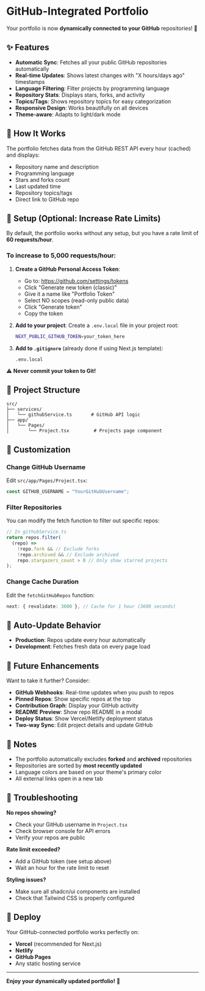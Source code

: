 # GitHub-Integrated Portfolio

Your portfolio is now **dynamically connected to your GitHub** repositories! 🎉

## ✨ Features

- **Automatic Sync**: Fetches all your public GitHub repositories automatically
- **Real-time Updates**: Shows latest changes with "X hours/days ago" timestamps
- **Language Filtering**: Filter projects by programming language
- **Repository Stats**: Displays stars, forks, and activity
- **Topics/Tags**: Shows repository topics for easy categorization
- **Responsive Design**: Works beautifully on all devices
- **Theme-aware**: Adapts to light/dark mode

## 🚀 How It Works

The portfolio fetches data from the GitHub REST API every hour (cached) and displays:

- Repository name and description
- Programming language
- Stars and forks count
- Last updated time
- Repository topics/tags
- Direct link to GitHub repo

## 🔧 Setup (Optional: Increase Rate Limits)

By default, the portfolio works without any setup, but you have a rate limit of **60 requests/hour**.

### To increase to 5,000 requests/hour:

1. **Create a GitHub Personal Access Token**:

   - Go to: https://github.com/settings/tokens
   - Click "Generate new token (classic)"
   - Give it a name like "Portfolio Token"
   - Select NO scopes (read-only public data)
   - Click "Generate token"
   - Copy the token

2. **Add to your project**:
   Create a `.env.local` file in your project root:

   ```bash
   NEXT_PUBLIC_GITHUB_TOKEN=your_token_here
   ```

3. **Add to `.gitignore`** (already done if using Next.js template):
   ```
   .env.local
   ```

⚠️ **Never commit your token to Git!**

## 📁 Project Structure

```
src/
├── services/
│   └── githubService.ts       # GitHub API logic
├── app/
│   └── Pages/
│       └── Project.tsx         # Projects page component
```

## 🎨 Customization

### Change GitHub Username

Edit `src/app/Pages/Project.tsx`:

```typescript
const GITHUB_USERNAME = "YourGitHubUsername";
```

### Filter Repositories

You can modify the fetch function to filter out specific repos:

```typescript
// In githubService.ts
return repos.filter(
  (repo) =>
    !repo.fork && // Exclude forks
    !repo.archived && // Exclude archived
    repo.stargazers_count > 0 // Only show starred projects
);
```

### Change Cache Duration

Edit the `fetchGitHubRepos` function:

```typescript
next: { revalidate: 3600 }, // Cache for 1 hour (3600 seconds)
```

## 🔄 Auto-Update Behavior

- **Production**: Repos update every hour automatically
- **Development**: Fetches fresh data on every page load

## 🎯 Future Enhancements

Want to take it further? Consider:

- **GitHub Webhooks**: Real-time updates when you push to repos
- **Pinned Repos**: Show specific repos at the top
- **Contribution Graph**: Display your GitHub activity
- **README Preview**: Show repo README in a modal
- **Deploy Status**: Show Vercel/Netlify deployment status
- **Two-way Sync**: Edit project details and update GitHub

## 📝 Notes

- The portfolio automatically excludes **forked** and **archived** repositories
- Repositories are sorted by **most recently updated**
- Language colors are based on your theme's primary color
- All external links open in a new tab

## 🐛 Troubleshooting

**No repos showing?**

- Check your GitHub username in `Project.tsx`
- Check browser console for API errors
- Verify your repos are public

**Rate limit exceeded?**

- Add a GitHub token (see setup above)
- Wait an hour for the rate limit to reset

**Styling issues?**

- Make sure all shadcn/ui components are installed
- Check that Tailwind CSS is properly configured

## 🚀 Deploy

Your GitHub-connected portfolio works perfectly on:

- **Vercel** (recommended for Next.js)
- **Netlify**
- **GitHub Pages**
- Any static hosting service

---

**Enjoy your dynamically updated portfolio!** 🎉
